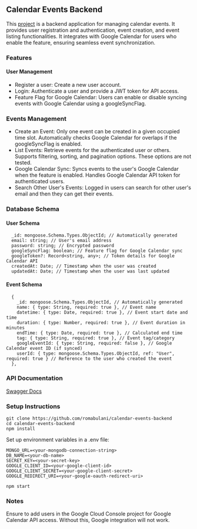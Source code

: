 
## Calendar Events Backend
This [project](https://calendarevents-backend.vercel.app/) is a backend application for managing calendar events. It provides user registration and authentication, event creation, and event listing functionalities. It integrates with Google Calendar for users who enable the feature, ensuring seamless event synchronization.

### Features
#### User Management
- Register a user: Create a new user account.
- Login: Authenticate a user and provide a JWT token for API access.
- Feature Flag for Google Calendar: Users can enable or disable syncing events with Google Calendar using a googleSyncFlag.
  
### Events Management
- Create an Event: Only one event can be created in a given occupied time slot. Automatically checks Google Calendar for overlaps if the googleSyncFlag is enabled.
- List Events: Retrieve events for the authenticated user or others. Supports filtering, sorting, and pagination options. These options are not tested.
- Google Calendar Sync: Syncs events to the user's Google Calendar when the feature is enabled. Handles Google Calendar API token for authenticated users.
- Search Other User's Events: Logged in users can search for other user's email and then they can get their events.

### Database Schema
#### User Schema
```
  _id: mongoose.Schema.Types.ObjectId; // Automatically generated
  email: string; // User's email address
  password: string; // Encrypted password
  googleSyncFlag: boolean; // Feature flag for Google Calendar sync
  googleToken?: Record<string, any>; // Token details for Google Calendar API
  createdAt: Date; // Timestamp when the user was created
  updatedAt: Date; // Timestamp when the user was last updated
```

#### Event Schema

```
  {
    _id: mongoose.Schema.Types.ObjectId, // Automatically generated
    name: { type: String, required: true }, // Event name
    datetime: { type: Date, required: true }, // Event start date and time
    duration: { type: Number, required: true }, // Event duration in minutes
    endTime: { type: Date, required: true }, // Calculated end time
    tag: { type: String, required: true }, // Event tag/category
    googleEventId: { type: String, required: false }, // Google Calendar event ID (if synced)
    userId: { type: mongoose.Schema.Types.ObjectId, ref: "User", required: true } // Reference to the user who created the event
  },
```

### API Documentation
[Swagger Docs](https://calendarevents-backend.vercel.app/api-docs/)

### Setup Instructions
```
git clone https://github.com/romabulani/calendar-events-backend
cd calendar-events-backend
npm install
```

Set up environment variables in a .env file:
```
MONGO_URL=<your-mongodb-connection-string>
DB_NAME=<your-db-name>
SECRET_KEY=<your-secret-key>
GOOGLE_CLIENT_ID=<your-google-client-id>
GOOGLE_CLIENT_SECRET=<your-google-client-secret>
GOOGLE_REDIRECT_URI=<your-google-oauth-redirect-uri>
```
```
npm start
```

### Notes
Ensure to add users in the Google Cloud Console project for Google Calendar API access. Without this, Google integration will not work.
